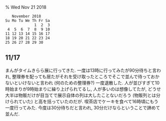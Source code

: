 % Wed Nov 21 2018

```
   November 2018
Su Mo Tu We Th Fr Sa
             1  2  3
 4  5  6  7  8  9 10
11 12 13 14 15 16 17
18 19 20 21 22 23 24
25 26 27 28 29 30
```

## 11/17

まんがタイムきらら展に行ってきた.
一度は13時に行ってみたが90分待ちと言われ, 整理券を配っても居たがそれを受け取ったところでそこで並んで待っておかないといけないと言われ
(何のための整理券?)
一度退散した.
人が並びすぎて10時始まりが9時始まりに繰り上げられてるし, 人が多いのは想像してたが,
どうせ大半は物販だけが目当てで展示自体の列は大したことないだろう (物販列とは分けられていた) と高を括っていたのだが.
喫茶店でケーキを食べて16時頃にもう一度行ってみた.
今度は30分待ちだと言われ, 30分だけならということで諦めて並んだ.

